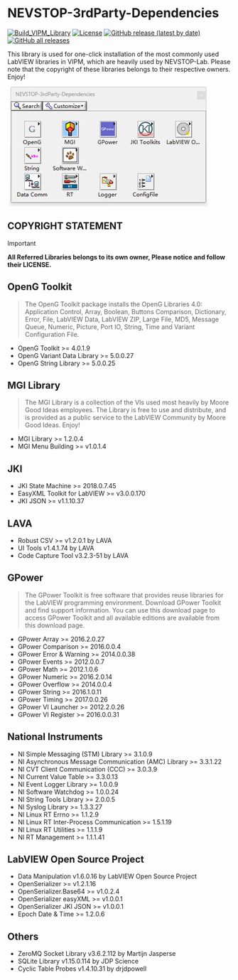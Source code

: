 # NEVSTOP-3rdParty-Dependencies

[![Build_VIPM_Library](https://github.com/NEVSTOP-LAB/NEVSTOP-3rdParty-Dependencies/actions/workflows/Build_VIPM_Library.yml/badge.svg)](https://github.com/NEVSTOP-LAB/NEVSTOP-3rdParty-Dependencies/actions/workflows/Build_VIPM_Library.yml)
[![License](https://img.shields.io/badge/License-Apache_2.0-blue.svg)](https://opensource.org/licenses/Apache-2.0)
[![GitHub release (latest by date)](https://img.shields.io/github/v/release/NEVSTOP-LAB/NEVSTOP-3rdParty-Dependencies)](https://github.com/NEVSTOP-LAB/NEVSTOP-3rdParty-Dependencies/releases)
[![GitHub all releases](https://img.shields.io/github/downloads/NEVSTOP-LAB/NEVSTOP-3rdParty-Dependencies/total)](https://github.com/NEVSTOP-LAB/NEVSTOP-3rdParty-Dependencies/releases)

This library is used for one-click installation of the most commonly used LabVIEW libraries in VIPM, which are heavily used by NEVSTOP-Lab. Please note that the copyright of these libraries belongs to their respective owners. Enjoy!

![palette](./.github/Palette.png)

## **COPYRIGHT STATEMENT**

>[!IMPORTANT]
>
> **All Referred Libraries belongs to its own owner, Please notice and follow their LICENSE.**
>

## OpenG Toolkit

> The OpenG Toolkit package installs the OpenG Libraries 4.0: Application Control, Array, Boolean, Buttons Comparison, Dictionary, Error, File, LabVIEW Data, LabVIEW ZIP, Large File, MD5, Message Queue, Numeric, Picture, Port IO, String, Time and Variant Configuration File.

- OpenG Toolkit >= 4.0.1.9
- OpenG Variant Data Library >= 5.0.0.27
- OpenG String Library >= 5.0.0.25

## MGI Library

> The MGI Library is a collection of the VIs used most heavily by Moore Good Ideas employees. The Library is free to use and distribute, and is provided as a public service to the LabVIEW Community by Moore Good Ideas. Enjoy!

- MGI Library >= 1.2.0.4
- MGI Menu Building >= v1.0.1.4

## JKI

- JKI State Machine >= 2018.0.7.45
- EasyXML Toolkit for LabVIEW  >= v3.0.0.170
- JKI JSON >= v1.1.10.37

## LAVA

- Robust CSV >= v1.2.0.1 by LAVA
- UI Tools v1.4.1.74 by LAVA
- Code Capture Tool v3.2.3-51 by LAVA

## GPower

> The GPower Toolkit is free software that provides reuse libraries for the LabVIEW programming environment. Download GPower Toolkit and find support information. You can use this download page to access GPower Toolkit and all available editions are available from this download page.

- GPower Array >= 2016.2.0.27
- GPower Comparison >= 2016.0.0.4
- GPower Error & Warning >= 2014.0.0.38
- GPower Events >= 2012.0.0.7
- GPower Math >= 2012.1.0.6
- GPower Numeric >= 2016.2.0.14
- GPower Overflow >= 2014.0.0.4
- GPower String >= 2016.1.0.11
- GPower Timing >= 2017.0.0.26
- GPower VI Launcher >= 2012.2.0.26
- GPower VI Register >= 2016.0.0.31

## National Instruments

- NI Simple Messaging (STM) Library >= 3.1.0.9
- NI Asynchronous Message Communication (AMC) Library >= 3.3.1.22
- NI CVT Client Communication (CCC) >= 3.0.3.9
- NI Current Value Table >= 3.3.0.13
- NI Event Logger Library >= 1.0.0.9
- NI Software Watchdog >= 1.0.0.24
- NI String Tools Library >= 2.0.0.5
- NI Syslog Library >= 1.3.3.27
- NI Linux RT Errno >= 1.1.2.9
- NI Linux RT Inter-Process Communication >= 1.5.1.19
- NI Linux RT Utilities >= 1.1.1.9
- NI RT Management >= 1.1.1.41

## LabVIEW Open Source Project

- Data Manipulation v1.6.0.16 by LabVIEW Open Source Project
- OpenSerializer >= v1.2.1.16
- OpenSerializer.Base64 >= v1.0.2.4
- OpenSerializer easyXML >= v1.0.0.1
- OpenSerializer JKI JSON >= v1.0.0.1
- Epoch Date & Time >= 1.2.0.6

## Others

- ZeroMQ Socket Library v3.6.2.112 by Martijn Jasperse
- SQLite Library v1.15.0.114 by JDP Science
- Cyclic Table Probes v1.4.10.31 by drjdpowell
